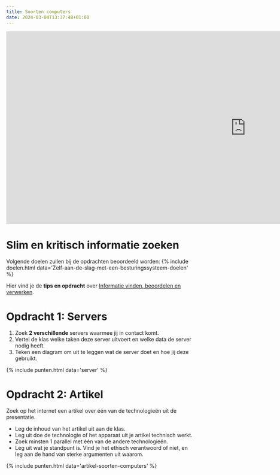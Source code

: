 ```yaml
---
title: Soorten computers
date: 2024-03-04T13:37:48+01:00
---
```


<iframe src="https://docs.google.com/presentation/d/1KTVXaFKQ915TOTVHwjHIBEWzTI6VYSDx/embed?start=false&loop=false&delayms=3000" frameborder="0" width="1280" height="515" allowfullscreen="true" mozallowfullscreen="true" webkitallowfullscreen="true"></iframe>

# Slim en kritisch informatie zoeken

Volgende doelen zullen bij de opdrachten beoordeeld worden: 
{% include doelen.html data='Zelf-aan-de-slag-met-een-besturingssysteem-doelen' %}

Hier vind je de **tips en opdracht** over [Informatie vinden, beoordelen en verwerken](../universeel/informatie-vinden-beoordelen-en-verwerken.md).

# Opdracht 1: Servers

1. Zoek **2 verschillende** servers waarmee jij in contact komt.
2. Vertel de klas welke taken deze server uitvoert en welke data de server nodig heeft.
3. Teken een diagram om uit te leggen wat de server doet en hoe jij deze gebruikt.

{% include punten.html data='server' %}

# Opdracht 2: Artikel

Zoek op het internet een artikel over één van de technologieën uit de presentatie.

- Leg de inhoud van het artikel uit aan de klas.
- Leg uit doe de technologie of het apparaat uit je artikel technisch werkt.
- Zoek minsten 1 parallel met één van de andere technologieën.
- Leg uit wat je standpunt is. Vind je het ethisch verantwoord of niet, en leg aan de hand van sterke argumenten uit waarom.

{% include punten.html data='artikel-soorten-computers' %}







